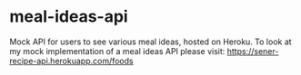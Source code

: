 # meal-ideas-api
Mock API for users to see various meal ideas, hosted on Heroku.
To look at my mock implementation of a meal ideas API please visit: https://sener-recipe-api.herokuapp.com/foods
